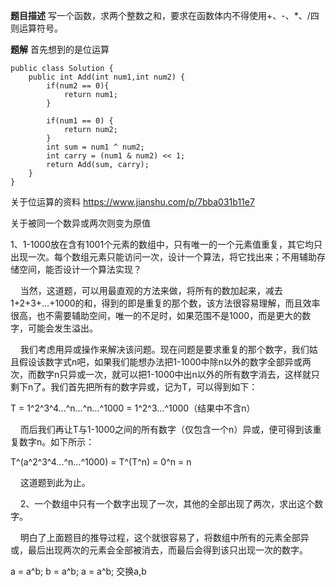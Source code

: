 **题目描述**
写一个函数，求两个整数之和，要求在函数体内不得使用+、-、*、/四则运算符号。

**题解**
首先想到的是位运算

```
public class Solution {
    public int Add(int num1,int num2) {
        if(num2 == 0){
            return num1;
        }

        if(num1 == 0) {
            return num2;
        }
        int sum = num1 ^ num2;
        int carry = (num1 & num2) << 1;
        return Add(sum, carry);
    }
}
```

关于位运算的资料
https://www.jianshu.com/p/7bba031b11e7


关于被同一个数异或两次则变为原值

1、1-1000放在含有1001个元素的数组中，只有唯一的一个元素值重复，其它均只出现一次。每个数组元素只能访问一次，设计一个算法，将它找出来；不用辅助存储空间，能否设计一个算法实现？

    当然，这道题，可以用最直观的方法来做，将所有的数加起来，减去1+2+3+...+1000的和，得到的即是重复的那个数，该方法很容易理解，而且效率很高，也不需要辅助空间，唯一的不足时，如果范围不是1000，而是更大的数字，可能会发生溢出。

    我们考虑用异或操作来解决该问题。现在问题是要求重复的那个数字，我们姑且假设该数字式n吧，如果我们能想办法把1-1000中除n以外的数字全部异或两次，而数字n只异或一次，就可以把1-1000中出n以外的所有数字消去，这样就只剩下n了。我们首先把所有的数字异或，记为T，可以得到如下：

T = 1^2^3^4...^n...^n...^1000 = 1^2^3...^1000（结果中不含n）

    而后我们再让T与1-1000之间的所有数字（仅包含一个n）异或，便可得到该重复数字n。如下所示：

T^(a^2^3^4...^n...^1000) = T^(T^n) = 0^n = n

    这道题到此为止。

    2、一个数组中只有一个数字出现了一次，其他的全部出现了两次，求出这个数字。

    明白了上面题目的推导过程，这个就很容易了，将数组中所有的元素全部异或，最后出现两次的元素会全部被消去，而最后会得到该只出现一次的数字。

a = a^b;
b = a^b;
a = a^b;
交换a,b
